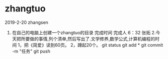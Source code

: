 ﻿# zhangtuo
2019-2-20
zhangsen
1. 在自己的电脑上创建一个zhangtuo的目录
完成时间     完成人
6：32         张拓
2.今天把所要做的事情,列个清单,然后写出了.文学修养,数学公式,计算机编程的时间
1，把《简爱》读到60页。
2，蹲起20个。
git status
git add *
git commit -m "任务"
git push

